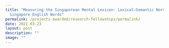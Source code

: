```yaml
---
title: "Measuring the Singaporean Mental Lexicon: Lexical–Semantic Norms for
  Singapore English Words"
permalink: /projects-awarded/research-fellowships/permalink/
date: 2021-03-23
layout: post
description: ""
image: ""
---
```

